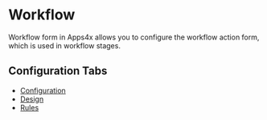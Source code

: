 # Workflow

Workflow form in Apps4x allows you to configure the workflow action form, which is used in workflow stages.

## Configuration Tabs

  - [Configuration](../../docs/Form%20Types/Configuration/Configuration.md)
  - [Design](../../docs/Form%20Types/Chart.md)
  - [Rules](../../docs/Form%20Types/Rules.md)
